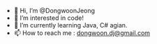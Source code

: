 - 👋 Hi, I’m @DongwoonJeong
- 👀 I’m interested in code!
- 🌱 I’m currently learning Java, C# agian.
- 📫 How to reach me : dongwoon.dj@gmail.com

<!---
DongwoonJeong/DongwoonJeong is a ✨ special ✨ repository because its `README.md` (this file) appears on your GitHub profile.
You can click the Preview link to take a look at your changes.
--->
